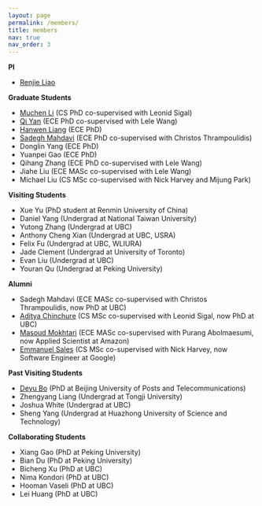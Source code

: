 ```yaml
---
layout: page
permalink: /members/
title: members
nav: true
nav_order: 3
---
```


**PI**
- [Renjie Liao](https://lrjconan.github.io/)


**Graduate Students**
- [Muchen Li](https://jojoml.github.io/) (CS PhD co-supervised with Leonid Sigal)
- [Qi Yan](https://qiyan98.github.io/) (ECE PhD co-supervised with Lele Wang)
- [Hanwen Liang](https://scholar.google.ca/citations?user=mrOHvI8AAAAJ&hl=en) (ECE PhD)
- [Sadegh Mahdavi](https://smahdavi.com/) (ECE PhD co-supervised with Christos Thrampoulidis)
- Donglin Yang (ECE PhD)
- Yuanpei Gao (ECE PhD)
- Qihang Zhang (ECE PhD co-supervised with Lele Wang)
- Jiahe Liu (ECE MASc co-supervised with Lele Wang)
- Michael Liu (CS MSc co-supervised with Nick Harvey and Mijung Park)


**Visiting Students**
- Xue Yu (PhD student at Renmin University of China)
- Daniel Yang (Undergrad at National Taiwan University)
- Yutong Zhang (Undergrad at UBC)
- Anthony Cheng Xian (Undergrad at UBC, USRA)
- Felix Fu (Undergrad at UBC, WLIURA)
- Jade Clement (Undergrad at University of Toronto)
- Evan Liu (Undergrad at UBC)
- Youran Qu (Undergrad at Peking University)


**Alumni**
- Sadegh Mahdavi (ECE MASc co-supervised with Christos Thrampoulidis, now PhD at UBC)
- [Aditya Chinchure](https://www.adityachinchure.com/) (CS MSc co-supervised with Leonid Sigal, now PhD at UBC)
- [Masoud Mokhtari](https://www.masoudmokhtari.com/) (ECE MASc co-supervised with Purang Abolmaesumi, now Applied Scientist at Amazon)
- [Emmanuel Sales](https://emsal.me/) (CS MSc co-supervised with Nick Harvey, now Software Engineer at Google)


**Past Visiting Students**
- [Deyu Bo](https://bdy9527.github.io/) (PhD at Beijing University of Posts and Telecommunications)
- Zhengyang Liang (Undergrad at Tongji University)
- Joshua White (Undergrad at UBC)
- Sheng Yang (Undergrad at Huazhong University of Science and Technology)

**Collaborating Students**
- Xiang Gao (PhD at Peking University)
- Bian Du (PhD at Peking University)
- Bicheng Xu (PhD at UBC)
- Nima Kondori (PhD at UBC)
- Hooman Vaseli (PhD at UBC)
- Lei Huang (PhD at UBC)
